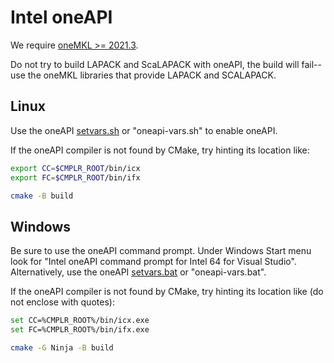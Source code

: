 # Intel oneAPI

We require
[oneMKL >= 2021.3](https://www.intel.com/content/www/us/en/docs/onemkl/developer-guide-linux/2023-2/cmake-config-for-onemkl.html).

Do not try to build LAPACK and ScaLAPACK with oneAPI, the build will fail--use the oneMKL libraries that provide LAPACK and SCALAPACK.

## Linux

Use the oneAPI
[setvars.sh](https://www.intel.com/content/www/us/en/docs/oneapi/programming-guide/2024-1/use-the-setvars-and-oneapi-vars-scripts-with-linux.html)
or "oneapi-vars.sh" to enable oneAPI.

If the oneAPI compiler is not found by CMake, try hinting its location like:

```sh
export CC=$CMPLR_ROOT/bin/icx
export FC=$CMPLR_ROOT/bin/ifx

cmake -B build
```

## Windows

Be sure to use the oneAPI command prompt.
Under Windows Start menu look for "Intel oneAPI command prompt for Intel 64 for Visual Studio".
Alternatively, use the oneAPI
[setvars.bat](https://www.intel.com/content/www/us/en/docs/oneapi/programming-guide/2024-1/use-the-setvars-script-with-windows.html)
or "oneapi-vars.bat".

If the oneAPI compiler is not found by CMake, try hinting its location like (do not enclose with quotes):

```sh
set CC=%CMPLR_ROOT%/bin/icx.exe
set FC=%CMPLR_ROOT%/bin/ifx.exe

cmake -G Ninja -B build
```
